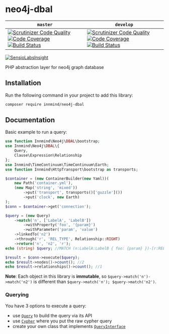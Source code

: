 # neo4j-dbal

| `master` | `develop` |
|----------|-----------|
|[![Scrutinizer Code Quality](https://scrutinizer-ci.com/g/Innmind/neo4j-dbal/badges/quality-score.png?b=master)](https://scrutinizer-ci.com/g/Innmind/neo4j-dbal/?branch=master) [![Code Coverage](https://scrutinizer-ci.com/g/Innmind/neo4j-dbal/badges/coverage.png?b=master)](https://scrutinizer-ci.com/g/Innmind/neo4j-dbal/?branch=master) [![Build Status](https://scrutinizer-ci.com/g/Innmind/neo4j-dbal/badges/build.png?b=master)](https://scrutinizer-ci.com/g/Innmind/neo4j-dbal/build-status/master)|[![Scrutinizer Code Quality](https://scrutinizer-ci.com/g/Innmind/neo4j-dbal/badges/quality-score.png?b=develop)](https://scrutinizer-ci.com/g/Innmind/neo4j-dbal/?branch=develop) [![Code Coverage](https://scrutinizer-ci.com/g/Innmind/neo4j-dbal/badges/coverage.png?b=develop)](https://scrutinizer-ci.com/g/Innmind/neo4j-dbal/?branch=develop) [![Build Status](https://scrutinizer-ci.com/g/Innmind/neo4j-dbal/badges/build.png?b=develop)](https://scrutinizer-ci.com/g/Innmind/neo4j-dbal/build-status/develop)|


[![SensioLabsInsight](https://insight.sensiolabs.com/projects/47616b37-fc24-4cd2-bb0e-28fb10a55ff5/big.png)](https://insight.sensiolabs.com/projects/47616b37-fc24-4cd2-bb0e-28fb10a55ff5)

PHP abstraction layer for neo4j graph database

## Installation

Run the following command in your project to add this library:

```sh
composer require innmind/neo4j-dbal
```

## Documentation

Basic example to run a query:

```php
use function Innmind\Neo4j\DBAL\bootstrap;
use Innmind\Neo4j\DBAL\{
    Query,
    Clause\Expression\Relationship
};
use Innmind\TimeContinuum\TimeContinuum\Earth;
use function Innmind\HttpTransport\bootstrap as transports;

$container = (new ContainerBuilder(new Yaml))(
    new Path('container.yml'),
    (new Map('string', 'mixed'))
        ->put('transport', transports()['guzzle']())
        ->put('clock', new Earth)
);
$conn = $container->get('connection');

$query = (new Query)
    ->match('n', ['LabelA', 'LabelB'])
        ->withProperty('foo', '{param}')
        ->withParameter('param', 'value')
    ->linkedTo('n2')
    ->through('r', 'REL_TYPE', Relationship::RIGHT)
    ->return('n', 'n2', 'r');
echo (string) $query; //MATCH (n:LabelA:LabelB { foo: {param} })-[r:REL_TYPE]->(n2) RETURN n, n2, r

$result = $conn->execute($query);
echo $result->nodes()->count(); //2
echo $result->relationships()->count(); //1
```

**Note**: Each object in this library is **immutable**, so `$query->match('n')->match('n2')` is different than `$query->match('n'); $query->match('n2')`.


### Querying

You have 3 options to execute a query:

* use [`Query`](Query.php) to build the query via its API
* use [`Cypher`](Cypher.php) where you put the raw cypher query
* create your own class that implements [`QueryInterface`](QueryInterface.php)
